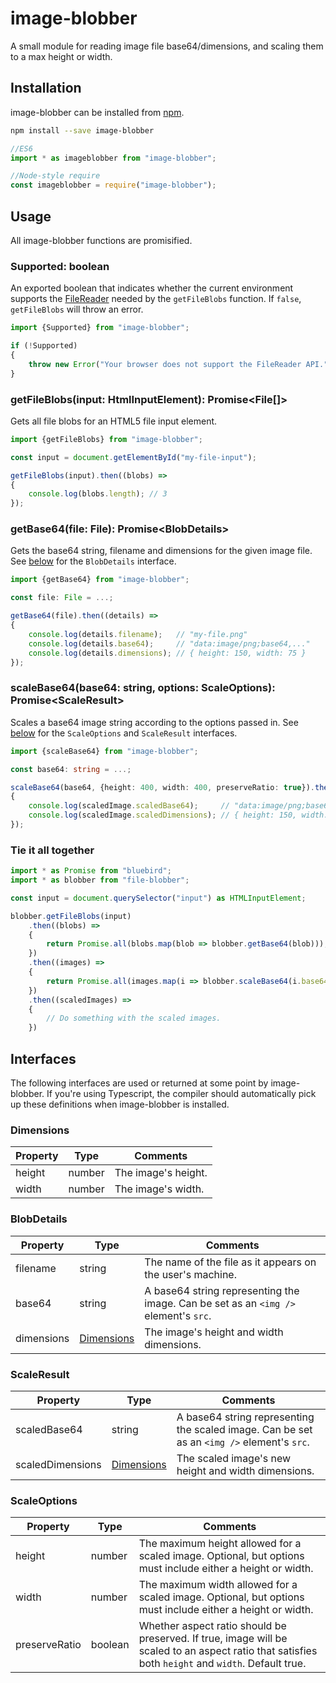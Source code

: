# image-blobber

A small module for reading image file base64/dimensions, and scaling them to a max height or width.

## Installation

image-blobber can be installed from [npm](https://npmjs.com/package/image-blobber).

```bash
npm install --save image-blobber
```

```js
//ES6
import * as imageblobber from "image-blobber";

//Node-style require
const imageblobber = require("image-blobber");
```

## Usage

All image-blobber functions are promisified.

### Supported: boolean

An exported boolean that indicates whether the current environment supports the [FileReader](https://developer.mozilla.org/en-US/docs/Web/API/FileReader) needed by the `getFileBlobs` function. If `false`, `getFileBlobs` will throw an error. 

```ts
import {Supported} from "image-blobber";

if (!Supported)
{
    throw new Error("Your browser does not support the FileReader API.");
}
```

### getFileBlobs(input: HtmlInputElement): Promise\<File[]\>

Gets all file blobs for an HTML5 file input element.

```ts
import {getFileBlobs} from "image-blobber";

const input = document.getElementById("my-file-input");

getFileBlobs(input).then((blobs) =>
{
    console.log(blobs.length); // 3
});
```

### getBase64(file: File): Promise\<BlobDetails\>

Gets the base64 string, filename and dimensions for the given image file. See [below](#interfaces) for the `BlobDetails` interface.

```ts
import {getBase64} from "image-blobber";

const file: File = ...;

getBase64(file).then((details) =>
{
    console.log(details.filename);   // "my-file.png"
    console.log(details.base64);     // "data:image/png;base64,..."
    console.log(details.dimensions); // { height: 150, width: 75 }
});
```

### scaleBase64(base64: string, options: ScaleOptions): Promise\<ScaleResult\>

Scales a base64 image string according to the options passed in. See [below](#interfaces) for the `ScaleOptions` and `ScaleResult` interfaces.

```ts
import {scaleBase64} from "image-blobber";

const base64: string = ...;

scaleBase64(base64, {height: 400, width: 400, preserveRatio: true}).then((scaledImage) =>
{
    console.log(scaledImage.scaledBase64);     // "data:image/png;base64,..."
    console.log(scaledImage.scaledDimensions); // { height: 150, width: 75 }
});
```

### Tie it all together

```ts
import * as Promise from "bluebird";
import * as blobber from "file-blobber";

const input = document.querySelector("input") as HTMLInputElement;

blobber.getFileBlobs(input)
    .then((blobs) =>
    {
        return Promise.all(blobs.map(blob => blobber.getBase64(blob)));
    })
    .then((images) =>
    {
        return Promise.all(images.map(i => blobber.scaleBase64(i.base64, {height: 400, width: 400, preserveRatio: true})));
    })
    .then((scaledImages) =>
    {
        // Do something with the scaled images.
    })
```

## Interfaces

The following interfaces are used or returned at some point by image-blobber. If you're using Typescript, the compiler should automatically pick up these definitions when image-blobber is installed.

### Dimensions

| Property | Type | Comments |
| -------- | ---- | -------- |
| height | number | The image's height. |
| width  | number | The image's width. |

### BlobDetails

| Property | Type | Comments |
| -------- | ---- | -------- |
| filename | string | The name of the file as it appears on the user's machine. |
| base64 | string | A base64 string representing the image. Can be set as an `<img />` element's `src`. |
| dimensions | [Dimensions](#dimensions) | The image's height and width dimensions. |

### ScaleResult

| Property | Type | Comments |
| -------- | ---- | -------- |
| scaledBase64 | string | A base64 string representing the scaled image. Can be set as an `<img />` element's `src`. |
| scaledDimensions | [Dimensions](#dimensions) | The scaled image's new height and width dimensions. |

### ScaleOptions

| Property | Type | Comments |
| -------- | ---- | -------- |
| height | number | The maximum height allowed for a scaled image. Optional, but options must include either a height or width. |
| width | number | The maximum width allowed for a scaled image. Optional, but options must include either a height or width. |
| preserveRatio | boolean | Whether aspect ratio should be preserved. If true, image will be scaled to an aspect ratio that satisfies both `height` and `width`. Default true. |